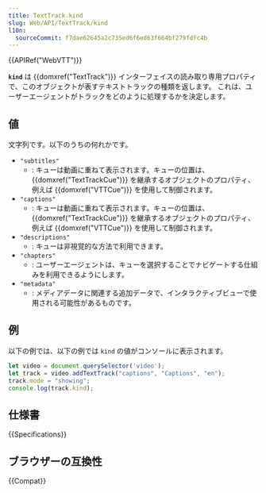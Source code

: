 ```yaml
---
title: TextTrack.kind
slug: Web/API/TextTrack/kind
l10n:
  sourceCommit: f7dae62645a2c735ed6f6ed63f664bf279fdfc4b
---
```


{{APIRef("WebVTT")}}

**`kind`** は {{domxref("TextTrack")}} インターフェイスの読み取り専用プロパティで、このオブジェクトが表すテキストトラックの種類を返します。 これは、ユーザーエージェントがトラックをどのように処理するかを決定します。

## 値

文字列です。以下のうちの何れかです。

- `"subtitles"`
  - : キューは動画に重ねて表示されます。キューの位置は、{{domxref("TextTrackCue")}} を継承するオブジェクトのプロパティ、例えば {{domxref("VTTCue")}} を使用して制御されます。
- `"captions"`
  - : キューは動画に重ねて表示されます。キューの位置は、{{domxref("TextTrackCue")}} を継承するオブジェクトのプロパティ、例えば {{domxref("VTTCue")}} を使用して制御されます。
- `"descriptions"`
  - : キューは非視覚的な方法で利用できます。
- `"chapters"`
  - : ユーザーエージェントは、キューを選択することでナビゲートする仕組みを利用できるようにします。
- `"metadata"`
  - : メディアデータに関連する追加データで、インタラクティブビューで使用される可能性があるものです。

## 例

以下の例では、以下の例では `kind` の値がコンソールに表示されます。

```js
let video = document.querySelector('video');
let track = video.addTextTrack("captions", "Captions", "en");
track.mode = "showing";
console.log(track.kind);
```

## 仕様書

{{Specifications}}

## ブラウザーの互換性

{{Compat}}

